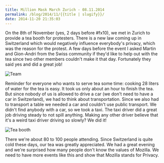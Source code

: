 ```yaml
---
title: Million Mask March Zurich - 08.11.2014
permalink: /blog/2014/11/{{title | slugify}}/
date: 2014-11-20 21:35:03
---
```


On the 8th of November (yes, 2 days before #fx10), we met in Zurich to provide a tea booth for protesters. There is a new law coming up in Switzerland which would negatively influence everybody's privacy, which was the reason for the protest. A few days before the event I asked Martin and Gion-Andri from the Swiss community if they'd like to help out with the tea since two other members couldn't make it that day. Fortunately they said yes and did a great job!

<!-- excerpt -->

![Team](https://farm6.staticflickr.com/5616/15741239816_159004e0a9_c.jpg)

Reminder for everyone who wants to serve tea some time: cooking 28 liters of water for the tea is easy. It took us only about an hour to finish the tea. But since nobody of us is allowed to drive a car (we don't need to have a car in Switzerland), we had to think about transportation. Since we also had to transport a table we needed a car and couldn't use public transport. We didn't find anybody with a car, so we took a taxi. The taxi driver did a great job driving steady to not spill anything. Making any other driver believe that it's a weird taxi driver driving so slowly? We did it!

![Tea booth](https://farm6.staticflickr.com/5612/15764950625_e85255849d_c.jpg)

There we're about 80 to 100 people attending. Since Switzerland is quite cold these days, our tea was greatly appreciated. We had a great evening and we're surprised how many people don't know the values of Mozilla. We need to have more events like this and show that Mozilla stands for Privacy.
